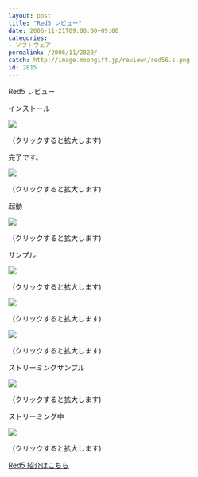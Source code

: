 ```yaml
---
layout: post
title: "Red5 レビュー"
date: 2006-11-21T09:00:00+09:00
categories:
- ソフトウェア
permalink: /2006/11/2820/
catch: http://image.moongift.jp/review4/red56.s.png
id: 2815
---
```

Red5 レビュー  
<!--more-->

インストール

  

[![](http://image.moongift.jp/review4/red51.s.png)](http://image.moongift.jp/review4/red51.png)  
  
（クリックすると拡大します)

  

完了です。

  

[![](http://image.moongift.jp/review4/red52.s.png)](http://image.moongift.jp/review4/red52.png)  
  
（クリックすると拡大します)

  

起動

  

[![](http://image.moongift.jp/review4/red53.s.png)](http://image.moongift.jp/review4/red53.png)  
  
（クリックすると拡大します)

  

サンプル

  

[![](http://image.moongift.jp/review4/red55.s.png)](http://image.moongift.jp/review4/red55.png)  
  
（クリックすると拡大します)

  

[![](http://image.moongift.jp/review4/red56.s.png)](http://image.moongift.jp/review4/red56.png)  
  
（クリックすると拡大します)

  

[![](http://image.moongift.jp/review4/red57.s.png)](http://image.moongift.jp/review4/red57.png)  
  
（クリックすると拡大します)

  

ストリーミングサンプル

  

[![](http://image.moongift.jp/review4/red58.s.png)](http://image.moongift.jp/review4/red58.png)  
  
（クリックすると拡大します)

  

ストリーミング中

  

[![](http://image.moongift.jp/review4/red59.s.png)](http://image.moongift.jp/review4/red59.png)  
  
（クリックすると拡大します)

  

[Red5 紹介はこちら](http://oss.moongift.jp/intro/i-2819.html)

